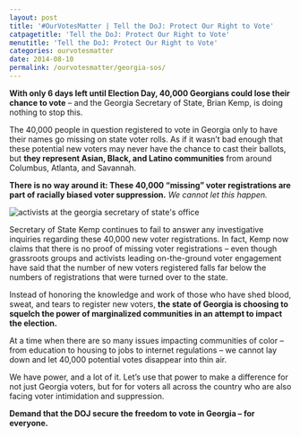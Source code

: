 ```yaml
---
layout: post
title: '#OurVotesMatter | Tell the DoJ: Protect Our Right to Vote'
catpagetitle: 'Tell the DoJ: Protect Our Right to Vote'
menutitle: 'Tell the DoJ: Protect Our Right to Vote'
categories: ourvotesmatter
date: 2014-08-10
permalink: /ourvotesmatter/georgia-sos/
---
```

__With only 6 days left until Election Day, 40,000 Georgians could lose their chance to vote__ – and the Georgia Secretary of State, Brian Kemp, is doing nothing to stop this.

The 40,000 people in question registered to vote in Georgia only to have their names go missing on state voter rolls. As if it wasn’t bad enough that these potential new voters may never have the chance to cast their ballots, but __they represent Asian, Black, and Latino communities__ from around Columbus, Atlanta, and Savannah.

__There is no way around it: These 40,000 “missing” voter registrations are part of racially biased voter suppression.__ _We cannot let this happen._

![activists at the georgia secretary of state's office](https://cloud.githubusercontent.com/assets/2704279/4836071/7795a12a-5fbe-11e4-9589-7222b6016b86.jpg)

Secretary of State Kemp continues to fail to answer any investigative inquiries regarding these 40,000 new voter registrations. In fact, Kemp now claims that there is no proof of missing voter registrations – even though grassroots groups and activists leading on-the-ground voter engagement have said that the number of new voters registered falls far below the numbers of registrations that were turned over to the state.

Instead of honoring the knowledge and work of those who have shed blood, sweat, and tears to register new voters, __the state of Georgia is choosing to squelch the power of marginalized communities in an attempt to impact the election.__

At a time when there are so many issues impacting communities of color – from education to housing to jobs to internet regulations – we cannot lay down and let 40,000 potential votes disappear into thin air. 

We have power, and a lot of it. Let’s use that power to make a difference for not just Georgia voters, but for for voters all across the country who are also facing voter intimidation and suppression.

__Demand that the DOJ secure the freedom to vote in Georgia – for everyone.__

<link href='https://actionnetwork.org/css/style-embed-whitelabel.css' rel='stylesheet' type='text/css' /><script>window.yepnope || document.write('<script src="https://actionnetwork.org/assets/yepnope154-min.js"><\/script>');</script><script src='https://actionnetwork.org/widgets/v2/petition/tell-the-department-of-justice-protect-our-right-to-vote?format=js&referrer=cayden-mak&source=widget'></script><div id='can-petition-area-tell-the-department-of-justice-protect-our-right-to-vote' style='width: 600px'><!-- this div is the target for our HTML insertion --></div>